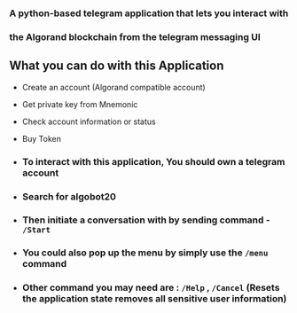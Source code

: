 ### A python-based telegram application that lets you interact with

### the Algorand blockchain from the telegram messaging UI

## **What you can do with this Application**

- Create an account (Algorand compatible account)
- Get private key from Mnemonic
- Check account information or status
- Buy Token

- ### To interact with this application, You should own a telegram account
- ### Search for algobot20
- ### Then initiate a conversation with by sending command - `/Start`
- ### You could also pop up the menu by simply use the `/menu` command
- ### Other command you may need are : `/Help` , `/Cancel` (Resets the application state removes all sensitive user information)
